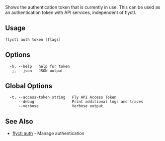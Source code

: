 Shows the authentication token that is currently in use.
This can be used as an authentication token with API services,
independent of flyctl.


## Usage
~~~
flyctl auth token [flags]
~~~

## Options

~~~
  -h, --help   help for token
  -j, --json   JSON output
~~~

## Global Options

~~~
  -t, --access-token string   Fly API Access Token
      --debug                 Print additional logs and traces
      --verbose               Verbose output
~~~

## See Also

* [flyctl auth](/docs/flyctl/auth/)	 - Manage authentication

